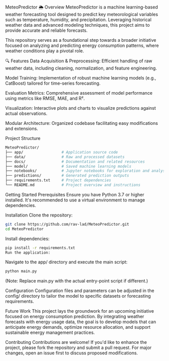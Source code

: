 MeteoPredictor
🌦️ Overview
MeteoPredictor is a machine learning-based weather forecasting tool designed to predict key meteorological variables such as temperature, humidity, and precipitation. Leveraging historical weather data and advanced modeling techniques, this project aims to provide accurate and reliable forecasts.

This repository serves as a foundational step towards a broader initiative focused on analyzing and predicting energy consumption patterns, where weather conditions play a pivotal role.

🔍 Features
Data Acquisition & Preprocessing: Efficient handling of raw weather data, including cleaning, normalization, and feature engineering.

Model Training: Implementation of robust machine learning models (e.g., CatBoost) tailored for time-series forecasting.

Evaluation Metrics: Comprehensive assessment of model performance using metrics like RMSE, MAE, and R².

Visualization: Interactive plots and charts to visualize predictions against actual observations.

Modular Architecture: Organized codebase facilitating easy modifications and extensions.

 Project Structure
```bash
MeteoPredictor/
├── app/                 # Application source code
├── data/                # Raw and processed datasets
├── docs/                # Documentation and related resources
├── model/               # Saved machine learning models
├── notebooks/           # Jupyter notebooks for exploration and analysis
├── predictions/         # Generated prediction outputs
├── requirements.txt     # Project dependencies
└── README.md            # Project overview and instructions
```
Getting Started
Prerequisites
Ensure you have Python 3.7 or higher installed. It's recommended to use a virtual environment to manage dependencies.

Installation
Clone the repository:

```bash
git clone https://github.com/rav-lad/MeteoPredictor.git
cd MeteoPredictor
```
Install dependencies:
```bash
pip install -r requirements.txt
Run the application:
```
Navigate to the app/ directory and execute the main script:

```bash
python main.py
```
(Note: Replace main.py with the actual entry-point script if different.)


 Configuration
Configuration files and parameters can be adjusted in the config/ directory to tailor the model to specific datasets or forecasting requirements.

 Future Work
This project lays the groundwork for an upcoming initiative focused on energy consumption prediction. By integrating weather forecasts with energy usage data, the goal is to develop models that can anticipate energy demands, optimize resource allocation, and support sustainable energy management practices.

 Contributing
Contributions are welcome! If you'd like to enhance the project, please fork the repository and submit a pull request. For major changes, open an issue first to discuss proposed modifications.
